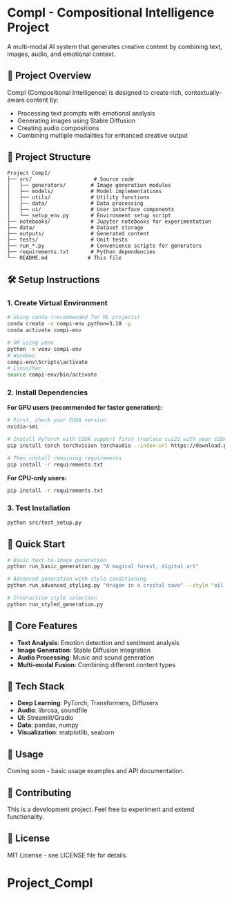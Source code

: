 # CompI - Compositional Intelligence Project

A multi-modal AI system that generates creative content by combining text, images, audio, and emotional context.

## 🚀 Project Overview

CompI (Compositional Intelligence) is designed to create rich, contextually-aware content by:

- Processing text prompts with emotional analysis
- Generating images using Stable Diffusion
- Creating audio compositions
- Combining multiple modalities for enhanced creative output

## 📁 Project Structure

```
Project CompI/
├── src/                    # Source code
│   ├── generators/        # Image generation modules
│   ├── models/            # Model implementations
│   ├── utils/             # Utility functions
│   ├── data/              # Data processing
│   ├── ui/                # User interface components
│   └── setup_env.py       # Environment setup script
├── notebooks/             # Jupyter notebooks for experimentation
├── data/                  # Dataset storage
├── outputs/               # Generated content
├── tests/                 # Unit tests
├── run_*.py               # Convenience scripts for generators
├── requirements.txt       # Python dependencies
└── README.md             # This file
```

## 🛠️ Setup Instructions

### 1. Create Virtual Environment

```bash
# Using conda (recommended for ML projects)
conda create -n compi-env python=3.10 -y
conda activate compi-env

# OR using venv
python -m venv compi-env
# Windows
compi-env\Scripts\activate
# Linux/Mac
source compi-env/bin/activate
```

### 2. Install Dependencies

**For GPU users (recommended for faster generation):**

```bash
# First, check your CUDA version
nvidia-smi

# Install PyTorch with CUDA support first (replace cu121 with your CUDA version)
pip install torch torchvision torchaudio --index-url https://download.pytorch.org/whl/cu121

# Then install remaining requirements
pip install -r requirements.txt
```

**For CPU-only users:**

```bash
pip install -r requirements.txt
```

### 3. Test Installation

```bash
python src/test_setup.py
```

## 🚀 Quick Start

```bash
# Basic text-to-image generation
python run_basic_generation.py "A magical forest, digital art"

# Advanced generation with style conditioning
python run_advanced_styling.py "dragon in a crystal cave" --style "oil painting" --mood "dramatic"

# Interactive style selection
python run_styled_generation.py
```

## 🎯 Core Features

- **Text Analysis**: Emotion detection and sentiment analysis
- **Image Generation**: Stable Diffusion integration
- **Audio Processing**: Music and sound generation
- **Multi-modal Fusion**: Combining different content types

## 🔧 Tech Stack

- **Deep Learning**: PyTorch, Transformers, Diffusers
- **Audio**: librosa, soundfile
- **UI**: Streamlit/Gradio
- **Data**: pandas, numpy
- **Visualization**: matplotlib, seaborn

## 📝 Usage

Coming soon - basic usage examples and API documentation.

## 🤝 Contributing

This is a development project. Feel free to experiment and extend functionality.

## 📄 License

MIT License - see LICENSE file for details.

# Project_CompI
